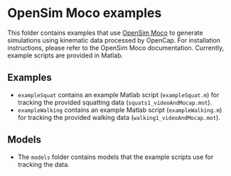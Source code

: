 # OpenSim Moco examples

This folder contains examples that use [OpenSim Moco](https://opensim-org.github.io/opensim-moco-site/) to generate
simulations using kinematic data processed by OpenCap. For installation instructions, please refer to the OpenSim Moco
documentation. Currently, example scripts are provided in Matlab.

## Examples

- `exampleSquat` contains an example Matlab script (`exampleSquat.m`) for tracking the provided squatting
  data (`squats1_videoAndMocap.mot`).
- `exampleWalking` contains an example Matlab script (`exampleWalking.m`) for tracking the provided walking
  data (`walking1_videoAndMocap.mot`).

## Models

- The `models` folder contains models that the example scripts use for tracking the data.
